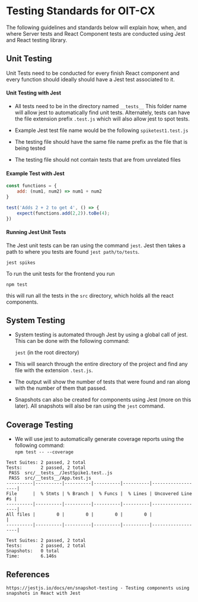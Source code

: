 # Testing Standards for OIT-CX
The following guidelines and standards below will explain how, when, and where Server tests and React Component tests are conducted using Jest and React testing library.
## Unit Testing

Unit Tests need to be conducted for every finish React component and every function should ideally should have a Jest test associated to it.

#### Unit Testing with Jest
-   All tests need to be in the directory named `__tests__`
    This folder name will allow jest to automatically find unit tests.
    Alternately, tests can have the file extension prefix `.test.js` which will also allow jest to spot tests. 
-   Example Jest test file name would be the following `spiketest1.test.js`

- The testing file should have the same file name prefix as the file that is being tested
- The testing file should not contain tests that are from unrelated files

#### Example Test with Jest
```javascript
const functions = {
    add: (num1, num2) => num1 + num2
}

test('Adds 2 + 2 to get 4', () => {
    expect(functions.add(2,2)).toBe(4);
})
```

#### Running Jest Unit Tests
The Jest unit tests can be ran using the command `jest`. Jest then takes a path to where you tests are found `jest path/to/tests`. 

    jest spikes

To run the unit tests for the frontend you run 

    npm test

this will run all the tests in the `src` directory, which holds all the react components.  

## System Testing
- System testing is automated through Jest by using a global call of jest. This can be done with the following command: 

    `jest` (in the root directory)

- This will search through the entire directory of the project and find any file with the extension `.test.js`.
- The output will show the number of tests that were found and ran along with the number of them that passed.
- Snapshots can also be created for components using Jest (more on this later). All snapshots will also be ran using the `jest` command. 



## Coverage Testing
- We will use jest to automatically generate coverage reports using the following command:</br>
`npm test -- --coverage`
```
Test Suites: 2 passed, 2 total
Tests:       2 passed, 2 total
 PASS  src/__tests__/JestSpike1.test..js
 PASS  src/__tests__/App.test.js
----------|----------|----------|----------|----------|-------------------|
File      |  % Stmts | % Branch |  % Funcs |  % Lines | Uncovered Line #s |
----------|----------|----------|----------|----------|-------------------|
All files |        0 |        0 |        0 |        0 |                   |
----------|----------|----------|----------|----------|-------------------|

Test Suites: 2 passed, 2 total
Tests:       2 passed, 2 total
Snapshots:   0 total
Time:        6.146s
```

## References
    https://jestjs.io/docs/en/snapshot-testing - Testing components using snapshots in React with Jest